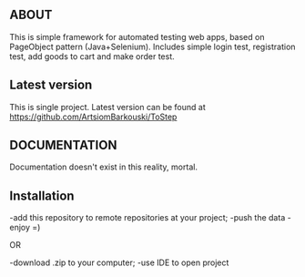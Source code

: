 ABOUT
------

This is simple framework for automated testing web apps, based on PageObject pattern (Java+Selenium).
Includes simple login test, registration test, add goods to cart and make order test.

Latest version
-------------

This is single project. Latest version  can be found at https://github.com/ArtsiomBarkouski/ToStep


DOCUMENTATION
-------------

Documentation doesn't exist in this reality, mortal.

Installation
------------

-add this repository to remote repositories at your project;
-push the data
-enjoy =)

OR

-download .zip to your computer;
-use IDE to open project

